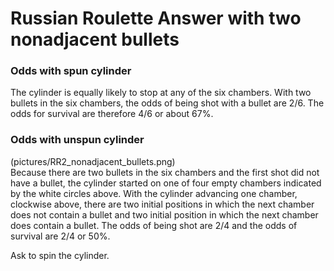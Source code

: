 # Russian Roulette Answer with two nonadjacent bullets

### Odds with spun cylinder
The cylinder is equally likely to stop at any of the six chambers. With two 
bullets in the six chambers, the odds of being shot with a bullet are 2/6. The 
odds for survival are therefore 4/6 or about 67%.

### Odds with unspun cylinder
(pictures/RR2_nonadjacent_bullets.png)  
Because there are two bullets in the six chambers and the first shot did not 
have a bullet, the cylinder started on one of four empty chambers indicated by 
the white circles above. With the cylinder advancing one chamber, clockwise 
above, there are two initial positions in which the next chamber does not 
contain a bullet and two initial position in which the next chamber does 
contain a bullet. The odds of being shot are 2/4 and the odds of survival are 
2/4 or 50%.

Ask to spin the cylinder.
